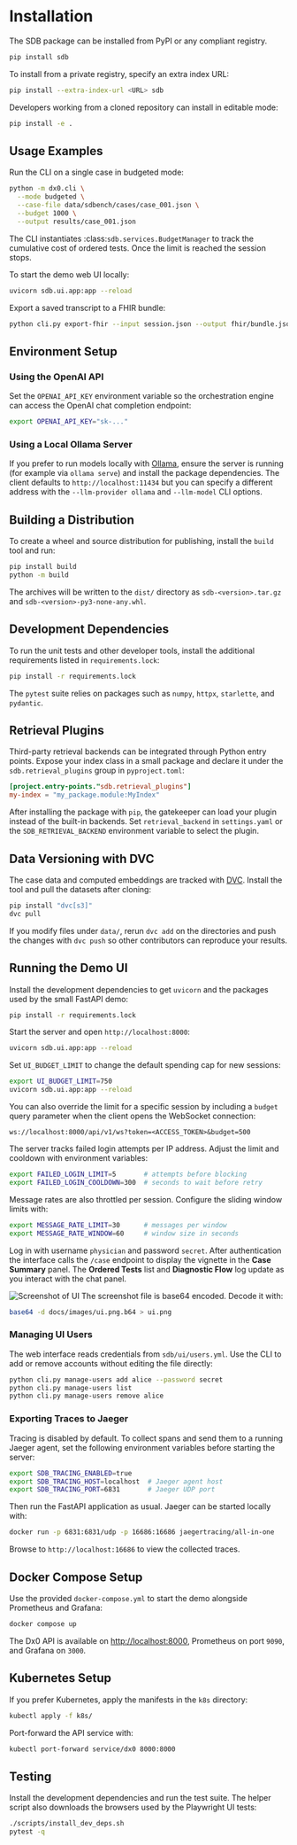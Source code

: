 # Installation

The SDB package can be installed from PyPI or any compliant registry.

```bash
pip install sdb
```

To install from a private registry, specify an extra index URL:

```bash
pip install --extra-index-url <URL> sdb
```

Developers working from a cloned repository can install in editable mode:

```bash
pip install -e .
```

## Usage Examples

Run the CLI on a single case in budgeted mode:

```bash
python -m dx0.cli \
  --mode budgeted \
  --case-file data/sdbench/cases/case_001.json \
  --budget 1000 \
  --output results/case_001.json
```

The CLI instantiates :class:`sdb.services.BudgetManager` to track the cumulative
cost of ordered tests. Once the limit is reached the session stops.

To start the demo web UI locally:

```bash
uvicorn sdb.ui.app:app --reload
```

Export a saved transcript to a FHIR bundle:

```bash
python cli.py export-fhir --input session.json --output fhir/bundle.json
```

## Environment Setup

### Using the OpenAI API

Set the `OPENAI_API_KEY` environment variable so the orchestration engine can
access the OpenAI chat completion endpoint:

```bash
export OPENAI_API_KEY="sk-..."
```

### Using a Local Ollama Server

If you prefer to run models locally with
[Ollama](https://github.com/jmorganca/ollama), ensure the server is running
(for example via `ollama serve`) and install the package dependencies. The
client defaults to `http://localhost:11434` but you can specify a different
address with the `--llm-provider ollama` and `--llm-model` CLI options.

## Building a Distribution

To create a wheel and source distribution for publishing, install the
`build` tool and run:

```bash
pip install build
python -m build
```

The archives will be written to the `dist/` directory as
`sdb-<version>.tar.gz` and `sdb-<version>-py3-none-any.whl`.

## Development Dependencies

To run the unit tests and other developer tools, install the additional
requirements listed in `requirements.lock`:

```bash
pip install -r requirements.lock
```

The `pytest` suite relies on packages such as `numpy`, `httpx`,
`starlette`, and `pydantic`.

## Retrieval Plugins

Third-party retrieval backends can be integrated through Python entry points.
Expose your index class in a small package and declare it under the
`sdb.retrieval_plugins` group in `pyproject.toml`:

```toml
[project.entry-points."sdb.retrieval_plugins"]
my-index = "my_package.module:MyIndex"
```

After installing the package with `pip`, the gatekeeper can load your plugin
instead of the built-in backends. Set `retrieval_backend` in `settings.yaml`
or the `SDB_RETRIEVAL_BACKEND` environment variable to select the plugin.

## Data Versioning with DVC

The case data and computed embeddings are tracked with [DVC](https://dvc.org/).
Install the tool and pull the datasets after cloning:

```bash
pip install "dvc[s3]"
dvc pull
```

If you modify files under `data/`, rerun `dvc add` on the directories and push the
changes with `dvc push` so other contributors can reproduce your results.

## Running the Demo UI

Install the development dependencies to get `uvicorn` and the packages used by
the small FastAPI demo:

```bash
pip install -r requirements.lock
```

Start the server and open `http://localhost:8000`:

```bash
uvicorn sdb.ui.app:app --reload
```

Set `UI_BUDGET_LIMIT` to change the default spending cap for new sessions:

```bash
export UI_BUDGET_LIMIT=750
uvicorn sdb.ui.app:app --reload
```

You can also override the limit for a specific session by including a
`budget` query parameter when the client opens the WebSocket connection:

```
ws://localhost:8000/api/v1/ws?token=<ACCESS_TOKEN>&budget=500
```

The server tracks failed login attempts per IP address. Adjust the limit and
cooldown with environment variables:

```bash
export FAILED_LOGIN_LIMIT=5       # attempts before blocking
export FAILED_LOGIN_COOLDOWN=300  # seconds to wait before retry
```

Message rates are also throttled per session. Configure the sliding window
limits with:

```bash
export MESSAGE_RATE_LIMIT=30      # messages per window
export MESSAGE_RATE_WINDOW=60     # window size in seconds
```

Log in with username `physician` and password `secret`. After authentication the
interface calls the `/case` endpoint to display the vignette in the **Case
Summary** panel. The **Ordered Tests** list and **Diagnostic Flow** log update as
you interact with the chat panel.

![Screenshot of UI](images/ui.png.b64)
The screenshot file is base64 encoded. Decode it with:

```bash
base64 -d docs/images/ui.png.b64 > ui.png
```

### Managing UI Users

The web interface reads credentials from `sdb/ui/users.yml`. Use the CLI to add
or remove accounts without editing the file directly:

```bash
python cli.py manage-users add alice --password secret
python cli.py manage-users list
python cli.py manage-users remove alice
```

### Exporting Traces to Jaeger

Tracing is disabled by default. To collect spans and send them to a running
Jaeger agent, set the following environment variables before starting the
server:

```bash
export SDB_TRACING_ENABLED=true
export SDB_TRACING_HOST=localhost  # Jaeger agent host
export SDB_TRACING_PORT=6831       # Jaeger UDP port
```

Then run the FastAPI application as usual. Jaeger can be started locally with:

```bash
docker run -p 6831:6831/udp -p 16686:16686 jaegertracing/all-in-one
```

Browse to `http://localhost:16686` to view the collected traces.

## Docker Compose Setup

Use the provided `docker-compose.yml` to start the demo alongside Prometheus and Grafana:

```bash
docker compose up
```

The Dx0 API is available on [http://localhost:8000](http://localhost:8000), Prometheus on port `9090`, and Grafana on `3000`.

## Kubernetes Setup

If you prefer Kubernetes, apply the manifests in the `k8s` directory:

```bash
kubectl apply -f k8s/
```

Port-forward the API service with:

```bash
kubectl port-forward service/dx0 8000:8000
```


## Testing

Install the development dependencies and run the test suite. The helper script
also downloads the browsers used by the Playwright UI tests:

```bash
./scripts/install_dev_deps.sh
pytest -q
```

